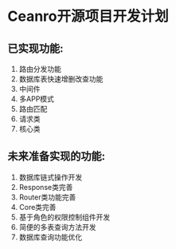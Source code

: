 # Ceanro开源项目开发计划

## 已实现功能:
1. 路由分发功能
2. 数据库表快速增删改查功能
3. 中间件
4. 多APP模式
5. 路由匹配
6. 请求类
7. 核心类


## 未来准备实现的功能:
1. 数据库链式操作开发
2. Response类完善
3. Router类功能完善
4. Core类完善
5. 基于角色的权限控制组件开发
6. 简便的多表查询方法开发
7. 数据库查询功能优化
